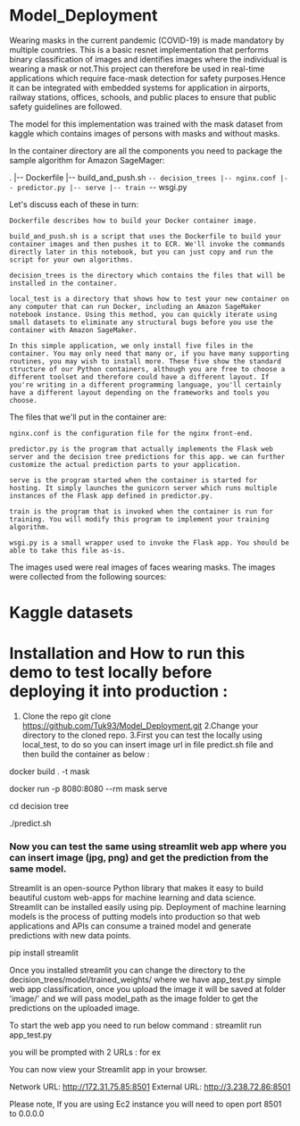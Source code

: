 # Model_Deployment

Wearing masks in the current pandemic (COVID-19) is made mandatory by multiple countries. This is a basic resnet implementation that performs binary classification of images and identifies images where the individual is wearing a mask or not.This project can therefore be used in real-time applications which require face-mask detection for safety purposes.Hence it can be integrated with embedded systems for application in airports, railway stations, offices, schools, and public places to ensure that public safety guidelines are followed.

The model for this implementation was trained with the mask dataset from kaggle which contains images of persons with masks and without masks.

In the container directory are all the components you need to package the sample algorithm for Amazon SageMager:

.
|-- Dockerfile
|-- build_and_push.sh
`-- decision_trees
    |-- nginx.conf
    |-- predictor.py
    |-- serve
    |-- train
    `-- wsgi.py

Let's discuss each of these in turn:

    Dockerfile describes how to build your Docker container image.
    
    build_and_push.sh is a script that uses the Dockerfile to build your container images and then pushes it to ECR. We'll invoke the commands directly later in this notebook, but you can just copy and run the script for your own algorithms.
    
    decision_trees is the directory which contains the files that will be installed in the container.
    
    local_test is a directory that shows how to test your new container on any computer that can run Docker, including an Amazon SageMaker notebook instance. Using this method, you can quickly iterate using small datasets to eliminate any structural bugs before you use the container with Amazon SageMaker. 
    
    In this simple application, we only install five files in the container. You may only need that many or, if you have many supporting routines, you may wish to install more. These five show the standard structure of our Python containers, although you are free to choose a different toolset and therefore could have a different layout. If you're writing in a different programming language, you'll certainly have a different layout depending on the frameworks and tools you choose.

The files that we'll put in the container are:

    nginx.conf is the configuration file for the nginx front-end.
    
    predictor.py is the program that actually implements the Flask web server and the decision tree predictions for this app. we can further customize the actual prediction parts to your application.
    
    serve is the program started when the container is started for hosting. It simply launches the gunicorn server which runs multiple instances of the Flask app defined in predictor.py. 
    
    train is the program that is invoked when the container is run for training. You will modify this program to implement your training algorithm.
    
    wsgi.py is a small wrapper used to invoke the Flask app. You should be able to take this file as-is.
    
The images used were real images of faces wearing masks. The images were collected from the following sources:

# Kaggle datasets

# Installation and How to run this demo to test locally before deploying it into production :

1. Clone the repo
git clone https://github.com/Tuk93/Model_Deployment.git
2.Change your directory to the cloned repo.
3.First you can test the locally using local_test, to do so you can insert image url in  file predict.sh file and then build the container as below :

docker build . -t mask

docker run -p 8080:8080 --rm mask serve

cd decision tree

./predict.sh

### Now you can test the same using streamlit web app where you can insert image (jpg, png) and get the prediction from the same model.

Streamlit is an open-source Python library that makes it easy to build beautiful custom web-apps for machine learning and data science. Streamlit can be installed easily using pip. Deployment of machine learning models is the process of putting models into production so that web applications and APIs can consume a trained model and generate predictions with new data points.

pip install streamlit

Once you installed streamlit you can change the directory to the decision_trees/model/trained_weights/ where we have app_test.py simple web app classification, once you upload the image it will be saved at folder 'image/' and we will pass model_path as the image folder to get the predictions on the uploaded image.

To start the web app you need to run below command :
streamlit run app_test.py 

you will be prompted with 2 URLs : for ex 

You can now view your Streamlit app in your browser.

  Network URL: http://172.31.75.85:8501
  External URL: http://3.238.72.86:8501
  
 Please note, If you are using Ec2 instance you will need to open port 8501 to 0.0.0.0
  
  

